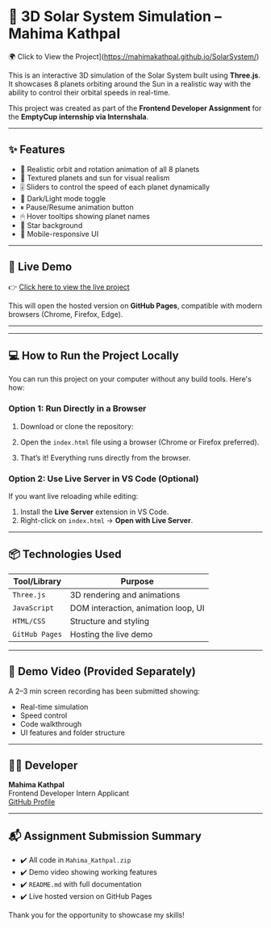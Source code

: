 # 🌌 3D Solar System Simulation – Mahima Kathpal
🌍 Click to View the Project](https://mahimakathpal.github.io/SolarSystem/)

This is an interactive 3D simulation of the Solar System built using **Three.js**. It showcases 8 planets orbiting around the Sun in a realistic way with the ability to control their orbital speeds in real-time.

This project was created as part of the **Frontend Developer Assignment** for the **EmptyCup internship via Internshala**.

---

## ✨ Features

- 🔄 Realistic orbit and rotation animation of all 8 planets
- 🎨 Textured planets and sun for visual realism
- 🎚️ Sliders to control the speed of each planet dynamically
- 🌙 Dark/Light mode toggle
- ⏸ Pause/Resume animation button
- 🖱 Hover tooltips showing planet names
- 🌟 Star background
- 📱 Mobile-responsive UI

---

## 🧪 Live Demo

👉 [Click here to view the live project](https://mahimakathpal.github.io/SolarSystem/)

This will open the hosted version on **GitHub Pages**, compatible with modern browsers (Chrome, Firefox, Edge).

---


---

## 💻 How to Run the Project Locally

You can run this project on your computer without any build tools. Here's how:

### Option 1: Run Directly in a Browser
1. Download or clone the repository:


2. Open the `index.html` file using a browser (Chrome or Firefox preferred).
3. That’s it! Everything runs directly from the browser.

### Option 2: Use Live Server in VS Code (Optional)
If you want live reloading while editing:
1. Install the **Live Server** extension in VS Code.
2. Right-click on `index.html` → **Open with Live Server**.

---

## 📦 Technologies Used

| Tool/Library | Purpose |
|--------------|---------|
| `Three.js`   | 3D rendering and animations |
| `JavaScript` | DOM interaction, animation loop, UI |
| `HTML/CSS`   | Structure and styling |
| `GitHub Pages` | Hosting the live demo |

---

## 🎥 Demo Video (Provided Separately)

A 2–3 min screen recording has been submitted showing:
- Real-time simulation
- Speed control
- Code walkthrough
- UI features and folder structure

---

## 🧑‍💻 Developer

**Mahima Kathpal**  
Frontend Developer Intern Applicant  
[GitHub Profile](https://github.com/mahimakathpal)

---

## 📬 Assignment Submission Summary

- ✔️ All code in `Mahima_Kathpal.zip`
- ✔️ Demo video showing working features
- ✔️ `README.md` with full documentation
- ✔️ Live hosted version on GitHub Pages

Thank you for the opportunity to showcase my skills!

